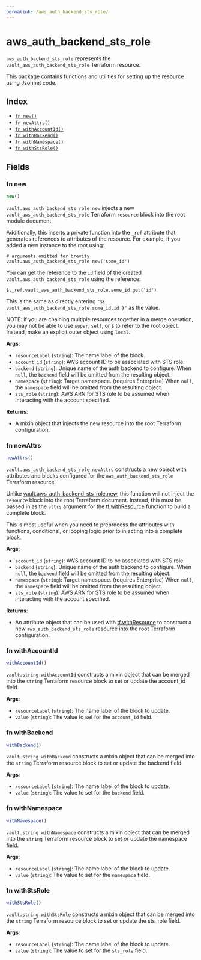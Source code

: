 ```yaml
---
permalink: /aws_auth_backend_sts_role/
---
```


# aws_auth_backend_sts_role

`aws_auth_backend_sts_role` represents the `vault_aws_auth_backend_sts_role` Terraform resource.



This package contains functions and utilities for setting up the resource using Jsonnet code.


## Index

* [`fn new()`](#fn-new)
* [`fn newAttrs()`](#fn-newattrs)
* [`fn withAccountId()`](#fn-withaccountid)
* [`fn withBackend()`](#fn-withbackend)
* [`fn withNamespace()`](#fn-withnamespace)
* [`fn withStsRole()`](#fn-withstsrole)

## Fields

### fn new

```ts
new()
```


`vault.aws_auth_backend_sts_role.new` injects a new `vault_aws_auth_backend_sts_role` Terraform `resource`
block into the root module document.

Additionally, this inserts a private function into the `_ref` attribute that generates references to attributes of the
resource. For example, if you added a new instance to the root using:

    # arguments omitted for brevity
    vault.aws_auth_backend_sts_role.new('some_id')

You can get the reference to the `id` field of the created `vault.aws_auth_backend_sts_role` using the reference:

    $._ref.vault_aws_auth_backend_sts_role.some_id.get('id')

This is the same as directly entering `"${ vault_aws_auth_backend_sts_role.some_id.id }"` as the value.

NOTE: if you are chaining multiple resources together in a merge operation, you may not be able to use `super`, `self`,
or `$` to refer to the root object. Instead, make an explicit outer object using `local`.

**Args**:
  - `resourceLabel` (`string`): The name label of the block.
  - `account_id` (`string`): AWS account ID to be associated with STS role.
  - `backend` (`string`): Unique name of the auth backend to configure. When `null`, the `backend` field will be omitted from the resulting object.
  - `namespace` (`string`): Target namespace. (requires Enterprise) When `null`, the `namespace` field will be omitted from the resulting object.
  - `sts_role` (`string`): AWS ARN for STS role to be assumed when interacting with the account specified.

**Returns**:
- A mixin object that injects the new resource into the root Terraform configuration.


### fn newAttrs

```ts
newAttrs()
```


`vault.aws_auth_backend_sts_role.newAttrs` constructs a new object with attributes and blocks configured for the `aws_auth_backend_sts_role`
Terraform resource.

Unlike [vault.aws_auth_backend_sts_role.new](#fn-new), this function will not inject the `resource`
block into the root Terraform document. Instead, this must be passed in as the `attrs` argument for the
[tf.withResource](https://github.com/tf-libsonnet/core/tree/main/docs#fn-withresource) function to build a complete block.

This is most useful when you need to preprocess the attributes with functions, conditional, or looping logic prior to
injecting into a complete block.

**Args**:
  - `account_id` (`string`): AWS account ID to be associated with STS role.
  - `backend` (`string`): Unique name of the auth backend to configure. When `null`, the `backend` field will be omitted from the resulting object.
  - `namespace` (`string`): Target namespace. (requires Enterprise) When `null`, the `namespace` field will be omitted from the resulting object.
  - `sts_role` (`string`): AWS ARN for STS role to be assumed when interacting with the account specified.

**Returns**:
  - An attribute object that can be used with [tf.withResource](https://github.com/tf-libsonnet/core/tree/main/docs#fn-withresource) to construct a new `aws_auth_backend_sts_role` resource into the root Terraform configuration.


### fn withAccountId

```ts
withAccountId()
```

`vault.string.withAccountId` constructs a mixin object that can be merged into the `string`
Terraform resource block to set or update the account_id field.



**Args**:
  - `resourceLabel` (`string`): The name label of the block to update.
  - `value` (`string`): The value to set for the `account_id` field.


### fn withBackend

```ts
withBackend()
```

`vault.string.withBackend` constructs a mixin object that can be merged into the `string`
Terraform resource block to set or update the backend field.



**Args**:
  - `resourceLabel` (`string`): The name label of the block to update.
  - `value` (`string`): The value to set for the `backend` field.


### fn withNamespace

```ts
withNamespace()
```

`vault.string.withNamespace` constructs a mixin object that can be merged into the `string`
Terraform resource block to set or update the namespace field.



**Args**:
  - `resourceLabel` (`string`): The name label of the block to update.
  - `value` (`string`): The value to set for the `namespace` field.


### fn withStsRole

```ts
withStsRole()
```

`vault.string.withStsRole` constructs a mixin object that can be merged into the `string`
Terraform resource block to set or update the sts_role field.



**Args**:
  - `resourceLabel` (`string`): The name label of the block to update.
  - `value` (`string`): The value to set for the `sts_role` field.
